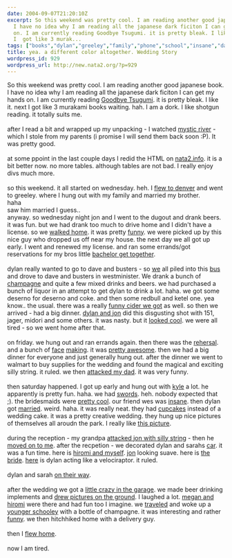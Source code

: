 ```yaml
---
date: 2004-09-07T21:20:10Z
excerpt: So this weekend was pretty cool. I am reading another good japanese book.
  I have no idea why I am reading all the japanese dark ficiton I can get my hands
  on. I am currently reading Goodbye Tsugumi. it is pretty bleak. I like it. next
  I  got like 3 murak...
tags: ["books","dylan","greeley","family","phone","school","insane","dad","wedding","hiromi","travel","grandpa","nokia"]
title: yea. a different color altogether. Wedding Story
wordpress_id: 929
wordpress_url: http://new.nata2.org/?p=929
---
```


So this weekend was pretty cool. I am reading another good japanese book. I have no idea why I am reading all the japanese dark ficiton I can get my hands on. I am currently reading <a href="http://www.amazon.com/exec/obidos/tg/detail/-/0802139914/qid=1094592192/sr=1-2/ref=sr_1_2/104-5041001-6746318?v=glance&amp;s=books">Goodbye Tsugumi</a>. it is pretty bleak. I like it. next I  got like 3 murakami books waiting. hah. I am a dork. I like shotgun reading. it totally suits me. <br/><br/>after I read a bit and wrapped up my unpacking - I watched <a href="http://imdb.com/title/tt0327056/">mystic river</a> - which I stole from my parents (i promise I will send them back soon :P). It was pretty good. <br/><br/>at some ppoint in the last couple days I redid the HTML on <a href="http://www.nata2.info">nata2.info</a>. it is a bit better now. no more tables. although tables are not bad. I really enjoy divs much more. <br/><br/>so this weekend. it all started on wednesday. heh. I <a href="https://web.archive.org/web/20030814003134/http://www.nata2.info//pictures/misc/phone_camera/nokia_6600/060920042246/Nokia6600(439).jpg">flew to denver</a> and went to greeley. where I hung out with my family and married my brother.<br/>
haha<br/>saw him married I guess.. <br/>anyway. so wednesday night jon and I went to the dugout and drank beers. it was fun. but we had drank too much to drive home and I didn't have a license. so we <a href="https://web.archive.org/web/20030814003134/http://www.nata2.info//.thumbnails/pictures/misc/phone_camera/nokia_6600/060920042246/Nokia6600(447).jpg">walked home</a>. it was pretty <a href="https://web.archive.org/web/20030814003134/http://www.nata2.info//.thumbnails/pictures/misc/phone_camera/nokia_6600/060920042246/Nokia6600(449).jpg">funny</a>. we were picked up by this nice guy who dropped us off near my house. the next day we all got up early. I went and renewed my license. and  ran some errands/got reservations for my bros little <a href="https://web.archive.org/web/20030814003134/http://www.nata2.info//?path=pictures%2Fevents%2F2004%3A09%3A02_dylans_bacherlor_party">bachelor get together</a>. <br/><br/>dylan really wanted to go to dave and busters - so <a href="https://web.archive.org/web/20030814003134/http://www.nata2.info//.thumbnails/pictures/events/2004%3A09%3A02_dylans_bacherlor_party/IMG_1283.jpg">we</a> all piled into this <a href="https://web.archive.org/web/20030814003134/http://www.nata2.info//?path=pictures%2Fevents%2F2004%3A09%3A02_dylans_bacherlor_party&img=IMG_1284.jpg">bus</a> and drove to dave and busters in westminister. We drank a bunch of <a href="https://web.archive.org/web/20030814003134/http://www.nata2.info//.thumbnails/pictures/events/2004%3A09%3A02_dylans_bacherlor_party/IMG_1291.jpg">champagne</a> and quite a few mixed drinks and beers. we had purchased a bunch of liquor in an attempt to get dylan to drink a lot. haha. we got some deserno for deserno and coke. and then some redbull and ketel one. yea know.. the usual. there was a really <a href="http://www.bevnet.com/reviews/dickenscider/">funny cider we got</a> as well. so then we arrived - had a big dinner. <a href="https://web.archive.org/web/20030814003134/http://www.nata2.info//?path=pictures%2Fevents%2F2004%3A09%3A02_dylans_bacherlor_party&img=IMG_1305.jpg">dylan and jon</a> did this disgusting shot with 151, jager, midori and some others. it was nasty. but it <a href="https://web.archive.org/web/20030814003134/http://www.nata2.info//?path=pictures%2Fevents%2F2004%3A09%3A02_dylans_bacherlor_party&img=IMG_1304.jpg">looked cool</a>. we were all tired - so we went home after that. <br/><br/>on friday. we hung out and ran errands again. then there was the <a href="https://web.archive.org/web/20030814003134/http://www.nata2.info//pictures/misc/phone_camera/nokia_6600/060920042233/Nokia6600(458).jpg">rehersal</a>. and a bunch of <a href="https://web.archive.org/web/20030814003134/http://www.nata2.info//.thumbnails/pictures/misc/phone_camera/nokia_6600/060920042233/Nokia6600(457).jpg">face</a> <a href="https://web.archive.org/web/20030814003134/http://www.nata2.info//.thumbnails/pictures/misc/phone_camera/nokia_6600/060920042233/Nokia6600(456).jpg">making</a>. it was <a href="https://web.archive.org/web/20030814003134/http://www.nata2.info//.thumbnails/pictures/misc/phone_camera/nokia_6600/060920042239/Nokia6600(455).jpg">pretty awesome</a>. then we had a big dinner for everyone and just generally hung out. after the dinner we went to walmart to buy supplies for the wedding and found the magical and exciting silly string. it ruled. we then <a href="https://web.archive.org/web/20030814003134/http://www.nata2.info//?path=pictures%2Fevents%2F2004%3A09%3A04_dylans_wedding&img=IMG_1320.jpg">attacked my dad</a>. it was very funny. <br/><br/>then saturday happened. I got up early and hung out with <a href="https://web.archive.org/web/20030814003134/http://www.nata2.info//?path=pictures%2Fevents%2F2004%3A09%3A04_dylans_wedding&img=IMG_1326.jpg">kyle</a> a lot. he apparently is pretty fun. haha. we had <a href="https://web.archive.org/web/20030814003134/http://www.nata2.info//?path=pictures%2Fevents%2F2004%3A09%3A04_dylans_wedding&img=IMG_1353.jpg">swords</a>. heh. nobody expected that ;). the bridesmaids were <a href="https://web.archive.org/web/20030814003134/http://www.nata2.info//?path=pictures%2Fevents%2F2004%3A09%3A04_dylans_wedding&img=IMG_1358.jpg">pretty cool</a>. our friend wes was <a href="https://web.archive.org/web/20030814003134/http://www.nata2.info//?path=pictures%2Fevents%2F2004%3A09%3A04_dylans_wedding&img=IMG_1367.jpg">insane</a>.  then dylan got <a href="https://web.archive.org/web/20030814003134/http://www.nata2.info//?path=pictures%2Fevents%2F2004%3A09%3A04_dylans_wedding&img=IMG_1372.jpg">married</a>. weird. haha. it was really neat. they had <a href="https://web.archive.org/web/20030814003134/http://www.nata2.info//?path=pictures%2Fevents%2F2004%3A09%3A04_dylans_wedding&img=IMG_1378.jpg">cupcakes</a> instead of a wedding cake. it was a pretty creative wedding. they hung up nice pictures of themselves all aroudn the park. I really like <a href="https://web.archive.org/web/20030814003134/http://www.nata2.info//?path=pictures%2Fevents%2F2004%3A09%3A04_dylans_wedding&img=IMG_1330.jpg">this picture</a>. <br/><br/>during the reception - my grandpa <a href="https://web.archive.org/web/20030814003134/http://www.nata2.info//?path=pictures%2Fevents%2F2004%3A09%3A04_dylans_wedding&img=IMG_1419.jpg">attacked jon with silly string</a> - then he <a href="https://web.archive.org/web/20030814003134/http://www.nata2.info//?path=pictures%2Fevents%2F2004%3A09%3A04_dylans_wedding&img=IMG_1421.jpg">moved on to me</a>. after the recpetion - we decorated dylan and sarahs <a href="https://web.archive.org/web/20030814003134/http://www.nata2.info//?path=pictures%2Fevents%2F2004%3A09%3A04_dylans_wedding&img=IMG_1439.jpg">car</a>. it was a fun time. here is <a href="https://web.archive.org/web/20030814003134/http://www.nata2.info//.thumbnails/pictures/events/2004%3A09%3A04_dylans_wedding/IMG_1445.jpg">hiromi and myself</a>. <a href="https://web.archive.org/web/20030814003134/http://www.nata2.info//?path=pictures%2Fevents%2F2004%3A09%3A04_dylans_wedding&img=IMG_1443.jpg">jon</a> looking suave. here is <a href="https://web.archive.org/web/20030814003134/http://www.nata2.info//?path=pictures%2Fevents%2F2004%3A09%3A04_dylans_wedding&img=IMG_1458.jpg">the bride</a>. <a href="https://web.archive.org/web/20030814003134/http://www.nata2.info//?path=pictures%2Fevents%2F2004%3A09%3A04_dylans_wedding&img=IMG_1431.jpg">here</a> is dylan acting like a velociraptor. it ruled. <br/><br/>dylan and sarah <a href="https://web.archive.org/web/20030814003134/http://www.nata2.info//?path=pictures%2Fevents%2F2004%3A09%3A04_dylans_wedding&img=IMG_1473.jpg">on their way</a>.<br/><br/>after the wedding we got a <a href="https://web.archive.org/web/20030814003134/http://www.nata2.info//?path=pictures%2Fevents%2F2004%3A09%3A05_wedding_after_party">little crazy in the garage</a>. we made beer drinking implements and <a href="https://web.archive.org/web/20030814003134/http://www.nata2.info//?path=pictures%2Fevents%2F2004%3A09%3A05_wedding_after_party&img=IMG_1477.jpg">drew pictures on the ground</a>. I laughed a lot. <a href="https://web.archive.org/web/20030814003134/http://www.nata2.info//?path=pictures%2Fevents%2F2004%3A09%3A05_wedding_after_party&img=IMG_1479.jpg">megan and hiromi</a> were there and had fun too I imagine. we <a href="">traveled</a> and woke up a <a href="https://web.archive.org/web/20030814003134/http://www.nata2.info//?path=pictures%2Fevents%2F2004%3A09%3A05_wedding_after_party&img=IMG_1490.jpg">younger schooley</a> with a bottle of champagne. it was interesting and rather <a href="https://web.archive.org/web/20030814003134/http://www.nata2.info//?path=pictures%2Fevents%2F2004%3A09%3A05_wedding_after_party&img=IMG_1514.jpg">funny</a>. we then hitchhiked home with a delivery guy. <br/><br/>then I <a href="https://web.archive.org/web/20030814003134/http://www.nata2.info//pictures/misc/phone_camera/nokia_6600/060920042228/Nokia6600(476).jpg">flew home</a>.<br/><br/>now I am tired. 
